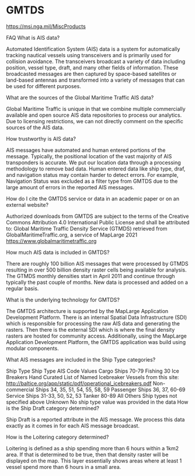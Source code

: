 # GMTDS

https://msi.nga.mil/MiscProducts

FAQ
What is AIS data?

Automated Identification System (AIS) data is a system for automatically tracking nautical vessels using transceivers and is primarily used for collision avoidance. The transceivers broadcast a variety of data including position, vessel type, draft, and many other fields of information. These broadcasted messages are then captured by space-based satellites or land-based antennas and transformed into a variety of messages that can be used for different purposes.

What are the sources of the Global Maritime Traffic AIS data?

Global Maritime Traffic is unique in that we combine multiple commercially available and open source AIS data repositories to process our analytics. Due to licensing restrictions, we can not directly comment on the specific sources of the AIS data.

How trustworthy is AIS data?

AIS messages have automated and human entered portions of the message. Typically, the positional location of the vast majority of AIS transponders is accurate. We put our location data through a processing methodology to remove bad data. Human entered data like ship type, draf, and navigation status may contain harder to detect errors. For example, Navigation Status was excluded as a filter type from GMTDS due to the large amount of errors in the reported AIS messages.

How do I cite the GMTDS service or data in an academic paper or on an external website?

Authorized downloads from GMTDS are subject to the terms of the Creative Commons Attribution 4.0 International Public License and shall be attributed to: Global Maritime Traffic Density Service (GTMDS) retrieved from GlobalMaritimeTraffic.org, a service of MapLarge 2021 <https://www.globalmaritimetraffic.org>

How much AIS data is included in GMTDS?

There are roughly 100 billion AIS messages that were processed by GTMDS resulting in over 500 billion density raster cells being available for analysis. The GTMDS monthly densities start in April 2011 and continue through typically the past couple of months. New data is processed and added on a regular basis.

What is the underlying technology for GMTDS?

The GMTDS architecture is supported by the MapLarge Application Development Platform. There is an internal Spatial Data Infrastructure (SDI) which is responsible for processing the raw AIS data and generating the rasters. Then there is the external SDI which is where the final density rasters are hosted for community access. Additionally, using the MapLarge Application Development Platform, the GMTDS application was build using modular components.

What AIS messages are included in the Ship Type categories?

Ship Type	Ship Type AIS Code Values
Cargo Ships	70-79
Fishing	30
Ice Breakers	Hand Curated List of Named Icebreaker Vessels from this site:
http://baltice.org/app/static/pdf/operational_icebreakers.pdf
Non-commercial Ships	34, 35, 51, 54, 55, 58, 59
Passenger Ships	36, 37, 60-69
Service Ships	31-33, 50, 52, 53
Tanker	80-89
All Others	Ship types not specified above
Unknown	No ship type value was provided in the data
How is the Ship Draft category determined?

Ship Draft is a reported attribute in the AIS message. We process this data exactly as it comes in for each AIS message broadcast.

How is the Loitering category determined?

Loitering is defined as a ship spending more than 6 hours within a 1km2 area. If that is determined to be true, then that density raster will be displayed on the map. This layer essentially shows areas where at least 1 vessel spend more than 6 hours in a small area.